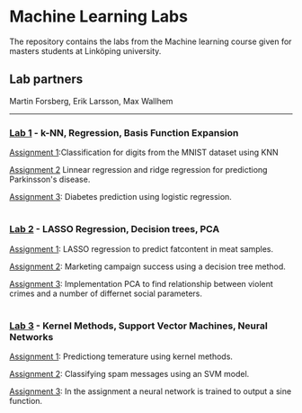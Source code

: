 #  Machine Learning Labs

The repository contains the labs from the Machine learning course given for masters students at Linköping university.

## Lab partners
Martin Forsberg, Erik Larsson, Max Wallhem


---

### [Lab 1](https://github.com/marfo203/ML-labs/tree/main/lab-1) - k-NN, Regression, Basis Function Expansion

[Assignment 1](https://github.com/marfo203/ML-labs/tree/main/lab-1/assignment-1):Classification for digits from the MNIST dataset using KNN 

[Assignment 2](https://github.com/marfo203/ML-labs/tree/main/lab-1/assignment-2) Linnear regression and ridge regression for predictiong Parkinsson's disease.

[Assignment 3](https://github.com/marfo203/ML-labs/tree/main/lab-1/assignment-3): Diabetes prediction using logistic regression.

#

### [Lab 2](https://github.com/marfo203/ML-labs/tree/main/lab-2) - LASSO Regression, Decision trees, PCA

[Assignment 1](https://github.com/marfo203/ML-labs/tree/main/lab-2/assignment-1): LASSO regression to predict fatcontent in meat samples.

[Assignment 2](https://github.com/marfo203/ML-labs/tree/main/lab-2/assignment-2): Marketing campaign success using a decision tree method.

[Assignment 3](https://github.com/marfo203/ML-labs/tree/main/lab-2/assignment-3): Implementation PCA to find relationship between violent crimes and a number of differnet social parameters.

#

### [Lab 3](https://github.com/marfo203/ML-labs/tree/main/lab-3) - Kernel Methods, Support Vector Machines, Neural Networks

[Assignment 1](https://github.com/marfo203/ML-labs/tree/main/lab-3/assignment-1): Predictiong temerature using kernel methods.

[Assignment 2](https://github.com/marfo203/ML-labs/tree/main/lab-3/assignment-2): Classifying spam messages using an SVM model.

[Assignment 3](https://github.com/marfo203/ML-labs/tree/main/lab-3/assignment-3): In the assignment a neural network is trained to output a sine function.
